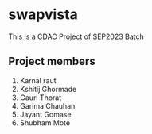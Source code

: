 # swapvista


This is a CDAC Project of SEP2023 Batch

## Project members
1. Karnal raut
2. Kshitij Ghormade
3. Gauri Thorat
4. Garima Chauhan
5. Jayant Gomase
6. Shubham Mote